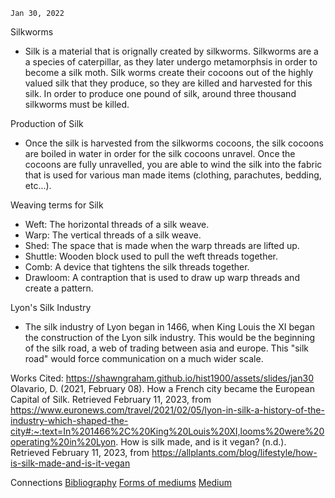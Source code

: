 	Jan 30, 2022

Silkworms

- Silk is a material that is orignally created by silkworms. Silkworms are a a species of caterpillar, as they later undergo metamorphsis in order to become a silk moth. Silk worms create their cocoons out of the highly valued silk that they produce, so they are killed and harvested for this silk. In order to produce one pound of silk, around three thousand silkworms must be killed.

Production of Silk

- Once the silk is harvested from the silkworms cocoons, the silk cocoons are boiled in water in order for the silk cocoons unravel. Once the cocoons are fully unravelled, you are able to wind the silk into the fabric that is used for various man made items (clothing, parachutes, bedding, etc...).

Weaving terms for Silk

- Weft: The horizontal threads of a silk weave.
- Warp: The vertical threads of a silk weave.
- Shed: The space that is made when the warp threads are lifted up.
- Shuttle: Wooden block used to pull the weft threads together.
- Comb: A device that tightens the silk threads together.
- Drawloom: A contraption that is used to draw up warp threads and create a pattern.

Lyon's Silk Industry

- The silk industry of Lyon began in 1466, when King Louis the XI began the construction of the Lyon silk industry. This would be the beginning of the silk road, a web of trading between asia and europe. This "silk road" would force communication on a much wider scale.

Works Cited:
https://shawngraham.github.io/hist1900/assets/slides/jan30
Olavario, D. (2021, February 08). How a French city became the European Capital of Silk. Retrieved February 11, 2023, from https://www.euronews.com/travel/2021/02/05/lyon-in-silk-a-history-of-the-industry-which-shaped-the-city#:~:text=In%201466%2C%20King%20Louis%20XI,looms%20were%20operating%20in%20Lyon.
How is silk made, and is it vegan? (n.d.). Retrieved February 11, 2023, from https://allplants.com/blog/lifestyle/how-is-silk-made-and-is-it-vegan

Connections
[Bibliography](Bibliography.md)
[Forms of mediums](Forms%20of%20mediums.md)
[Medium](Medium.md)





